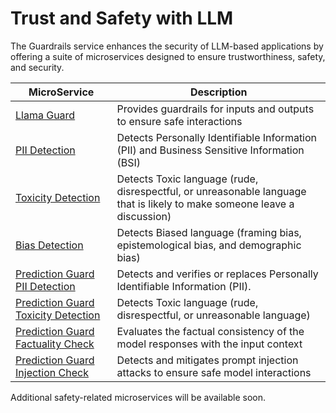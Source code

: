# Trust and Safety with LLM

The Guardrails service enhances the security of LLM-based applications by offering a suite of microservices designed to ensure trustworthiness, safety, and security.

| MicroService                                         | Description                                                                                                              |
| ---------------------------------------------------- | ------------------------------------------------------------------------------------------------------------------------ |
| [Llama Guard](./llama_guard/langchain/README.md)     | Provides guardrails for inputs and outputs to ensure safe interactions                                                   |
| [PII Detection](./pii_detection/README.md)           | Detects Personally Identifiable Information (PII) and Business Sensitive Information (BSI)                               |
| [Toxicity Detection](./toxicity_detection/README.md) | Detects Toxic language (rude, disrespectful, or unreasonable language that is likely to make someone leave a discussion) |
| [Bias Detection](./bias_detection/README.md)         | Detects Biased language (framing bias, epistemological bias, and demographic bias)                                       |
| [Prediction Guard PII Detection](./pii_detection/predictionguard/README.md) | Detects and verifies or replaces Personally Identifiable Information (PII).                       |
| [Prediction Guard Toxicity Detection](./toxicity_detection/predictionguard/README.md) | Detects Toxic language (rude, disrespectful, or unreasonable language)                  |
| [Prediction Guard Factuality Check](./factuality/predictionguard/README.md) | Evaluates the factual consistency of the model responses with the input context                   |
| [Prediction Guard Injection Check](./prompt_injection/predictionguard/README.md) | Detects and mitigates prompt injection attacks to ensure safe model interactions             |



Additional safety-related microservices will be available soon.
